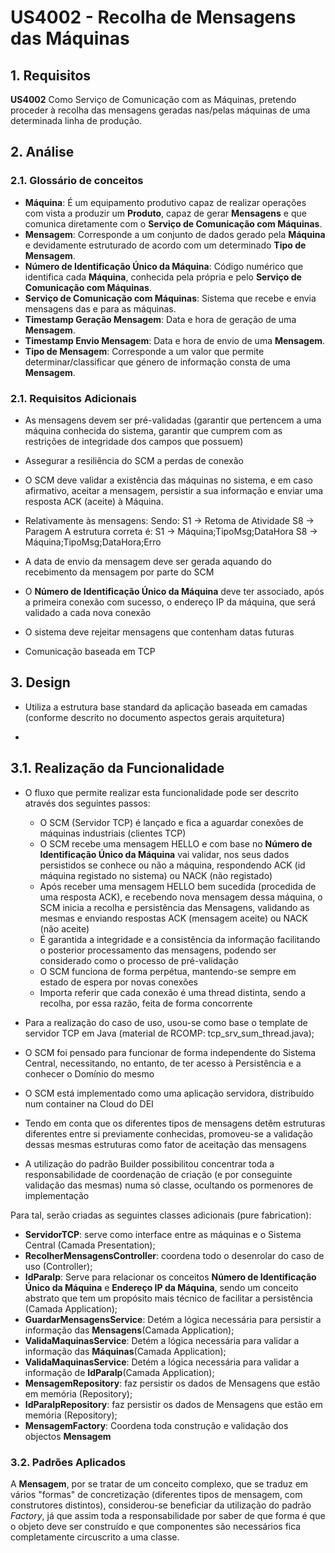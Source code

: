 **US4002 - Recolha de Mensagens das Máquinas**
=======================================

## 1. Requisitos

**US4002** Como Serviço de Comunicação com as Máquinas, pretendo proceder à recolha das mensagens geradas nas/pelas máquinas de uma determinada linha de produção.

## 2. Análise

### 2.1. Glossário de conceitos


* **Máquina**: É um equipamento produtivo capaz de realizar operações com vista a produzir um **Produto**, capaz de gerar **Mensagens** e que comunica diretamente com o **Serviço de Comunicação com Máquinas**.
* **Mensagem**: Corresponde a um conjunto de dados gerado pela **Máquina** e devidamente estruturado de acordo com um determinado **Tipo de Mensagem**.
* **Número de Identificação Único da Máquina**: Código numérico que identifica cada **Máquina**, conhecida pela própria e pelo **Serviço de Comunicação com Máquinas**.
*	**Serviço de Comunicação com Máquinas**: Sistema que recebe e envia mensagens das e para as máquinas.
* **Timestamp Geração Mensagem**: Data e hora de geração de uma **Mensagem**.
* **Timestamp Envio Mensagem**: Data e hora de envio de uma **Mensagem**.
* **Tipo de Mensagem**: Corresponde a um valor que permite determinar/classificar que género de informação consta de uma **Mensagem**.


### 2.1. Requisitos Adicionais


*	As mensagens devem ser pré-validadas (garantir que pertencem a uma máquina conhecida do sistema, garantir que cumprem com as restrições de integridade dos campos que possuem)

* Assegurar a resiliência do SCM a perdas de conexão

* O SCM deve validar a existência das máquinas no sistema, e em caso afirmativo, aceitar a mensagem, persistir a sua informação e enviar uma resposta ACK (aceite) à Máquina.

* Relativamente às mensagens:
  Sendo:
  S1 -> Retoma de Atividade
  S8 -> Paragem
  A estrutura correta é:
  S1 -> Máquina;TipoMsg;DataHora
  S8 -> Máquina;TipoMsg;DataHora;Erro

* A data de envio da mensagem deve ser gerada aquando do recebimento da mensagem por parte do SCM

* O **Número de Identificação Único da Máquina** deve ter associado, após a primeira conexão com sucesso, o endereço IP da máquina, que será validado a cada nova conexão

* O sistema deve rejeitar mensagens que contenham datas futuras

* Comunicação baseada em TCP



## 3. Design

* Utiliza a estrutura base standard da aplicação baseada em camadas (conforme descrito no documento aspectos gerais arquitetura)

*

## 3.1. Realização da Funcionalidade

* O fluxo que permite realizar esta funcionalidade pode ser descrito através dos seguintes passos:
  * O SCM (Servidor TCP) é lançado e fica a aguardar conexões de máquinas industriais (clientes TCP)
  * O SCM recebe uma mensagem HELLO e com base no **Número de Identificação Único da Máquina** vai validar, nos seus dados persistidos se conhece ou não a máquina, respondendo ACK (id máquina registado no sistema) ou NACK (não registado)
  * Após receber uma mensagem HELLO bem sucedida (procedida de uma resposta ACK), e recebendo nova mensagem dessa máquina, o SCM inicia a recolha e persistência das Mensagens, validando as mesmas e enviando respostas ACK (mensagem aceite) ou NACK (não aceite)
  * É garantida a integridade e a consistência da informação facilitando o posterior processamento das mensagens, podendo ser considerado como o processo de pré-validação
  * O SCM funciona de forma perpétua, mantendo-se sempre em estado de espera por novas conexões
  * Importa referir que cada conexão é uma thread distinta, sendo a recolha, por essa razão, feita de forma concorrente  


* Para a realização do caso de uso, usou-se como base o template de servidor TCP em Java (material de RCOMP: tcp_srv_sum_thread.java);

* O SCM foi pensado para funcionar de forma independente do Sistema Central, necessitando, no entanto, de ter acesso à Persistência e a conhecer o Domínio do mesmo
* O SCM está implementado como uma aplicação servidora, distribuído num container na Cloud do DEI
* Tendo em conta que os diferentes tipos de mensagens detêm estruturas diferentes entre si previamente conhecidas, promoveu-se a validação dessas mesmas estruturas como fator de aceitação das mensagens
* A utilização do padrão Builder possibilitou concentrar toda a responsabilidade de coordenação de criação (e por conseguinte validação das mesmas) numa só classe, ocultando os pormenores de implementação


Para tal, serão criadas as seguintes classes adicionais (pure fabrication):
* **ServidorTCP**: serve como interface entre as máquinas e o Sistema Central (Camada Presentation);
* **RecolherMensagensController**: coordena todo o desenrolar do caso de uso (Controller);
* **IdParaIp**: Serve para relacionar os conceitos **Número de Identificação Único da Máquina** e **Endereço IP da Máquina**, sendo um conceito abstrato que tem um propósito mais técnico de facilitar a persistência (Camada Application);
* **GuardarMensagensService**: Detém a lógica necessária para persistir a informação das **Mensagens**(Camada Application);
* **ValidaMaquinasService**: Detém a lógica necessária para validar a informação das **Máquinas**(Camada Application);
* **ValidaMaquinasService**: Detém a lógica necessária para validar a informação de **IdParaIp**(Camada Application);
* **MensagemRepository**: faz persistir os dados de Mensagens que estão em memória (Repository);
* **IdParaIpRepository**: faz persistir os dados de Mensagens que estão em memória (Repository);
* **MensagemFactory**: Coordena toda construção e validação dos objectos **Mensagem**


### 3.2. Padrões Aplicados

A **Mensagem**, por se tratar de um conceito complexo, que se traduz em vários "formas" de concretização (diferentes tipos de mensagem, com construtores distintos), considerou-se beneficiar da utilização do padrão *Factory*, já que assim toda a responsabilidade por saber de que forma é que o objeto deve ser construído e que componentes são necessários fica completamente circuscrito a uma classe.
